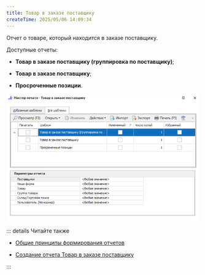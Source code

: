 ```yaml
---
title: Товар в заказе поставщику
createTime: 2025/05/06 14:09:34
---
```

Отчет о товаре, который находится в заказе поставщику.

Доступные отчеты:

- **Товар в заказе поставщику (группировка по поставщику)**;

- **Товар в заказе поставщику**;

- **Просроченные позиции**.

![](../../../assets/specification/tovar_v_zakaze_postavshchiku_1.png)

::: details Читайте также

- [Общие принципы формирования отчетов](../obshchie_printsipy_formirovaniya_otchetov.md)

- [Создание отчета Товар в заказе поставщику](../../../work/otchety/po_postavshchikam/tovar/tovar_v_zakaze_postavshchiku.md)

:::